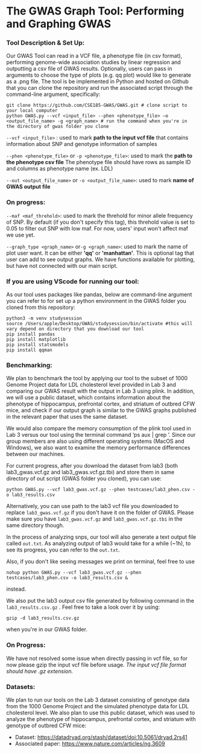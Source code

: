 # The GWAS Graph Tool: Performing and Graphing GWAS
### Tool Description & Set Up:
Our GWAS Tool can read in a VCF file, a phenotype file (in csv format), performing genome-wide
association studies by linear regression and outputting a csv file of GWAS results. Optionally,
users can pass in arguments to choose the type of plots (e.g. qq plot) would like to generate as
a .png file. The tool is be implemented in Python and hosted on Github that you can clone the repository and run
the associated script through the command-line argument, specifically:

```
git clone https://github.com/CSE185-GWAS/GWAS.git # clone script to your local computer  
python GWAS.py --vcf <input_file> --phen <phenotype_file> –o <output_file_name> -g <graph_name> # run the command when you're in the directory of gwas folder you clone 
```

```--vcf <input_file>``` : used to mark **path to the input vcf file** that contains information about SNP and genotype information of samples

```--phen <phenotype_file>``` or ```-p <phenotype_file>```: used to mark the **path to the phenotype csv file** The phenotype file should have rows as sample ID and columns as phenotype name (ex. LDL)

```--out <output_file_name>``` or ```-o <output_file_name>```: used to mark **name of GWAS output file**


### On progress:
```--maf <maf_threhold>```: used to mark the threhold for minor allele frequency of SNP. By default (if you don't specify this tag), this threhold value is set to 0.05 to filter out SNP with low maf. For now, users' input won't affect maf we use yet. 

```--graph_type <graph_name>``` or```-g <graph_name>```: used to mark the name of plot user want. It can be either **'qq'** or **'manhattan'**. This is optional tag that user can add to see output graphs. We have functions available for plotting, but have not connected with our main script. 


### If you are using VScode for running our tool: 
As our tool uses packages like pandas, below are command-line argument you can refer to for set up a python environment in the GWAS folder you cloned from this repository:

```
python3 -m venv studysession
source /Users/apple/Desktop/GWAS/studysession/bin/activate #this will vary depend on directory that you download our tool 
pip install pandas
pip install matplotlib
pip install statsmodels
pip install qqman
```

### Benchmarking:
We plan to benchmark the tool by applying our tool to the subset of 1000 Genome Project data
for LDL cholesterol level provided in Lab 3 and comparing our GWAS result with the output in
Lab 3 using plink. In addition, we will use a public dataset, which contains information about the
phenotype of hippocampus, prefrontal cortex, and striatum of outbred CFW mice, and check if
our output graph is similar to the GWAS graphs published in the relevant paper that uses the
same dataset.

We would also compare the memory consumption of the plink tool used in Lab 3 versus our tool
using the terminal command ‘ps aux | grep <program name>’. Since our group members are
also using different operating systems (MacOS and Windows), we also want to examine the
memory performance differences between our machines.
  
For current progress, after you download the dataset from lab3 (both lab3_gwas.vcf.gz and lab3_gwas.vcf.gz.tbi) and store them in same directory of out script (GWAS folder you cloned), you can use:
  
```
python GWAS.py --vcf lab3_gwas.vcf.gz --phen testcases/lab3_phen.csv -o lab3_results.csv
```

Alternatively, you can use path to the lab3 vcf file you downloaded to replace ```lab3_gwas.vcf.gz``` if you don't have it on the folder of GWAS. Please make sure you have ```lab3_gwas.vcf.gz``` and ```lab3_gwas.vcf.gz.tbi``` in the same directory though.
  
In the process of analyzing snps, our tool will also generate a text output file called ```out.txt```. As analyzing output of lab3 would take for a while (~1h), to see its progress, you can refer to the ```out.txt```. 

Also, if you don't like seeing messages we print on terminal, feel free to use  
  
```
nohup python GWAS.py --vcf lab3_gwas.vcf.gz --phen testcases/lab3_phen.csv -o lab3_results.csv &
```
instead.
  
We also put the lab3 output csv file generated by following command in the ```lab3_results.csv.gz``` . Feel free to take a look over it by using:
  ```
  gzip -d lab3_results.csv.gz
  ```
when you're in our GWAS folder. 

### On Progress:  
We have not resolved some issue when directly passing in vcf file, so for now please gzip the input vcf file before usage. *The input vcf file format should have .gz extension.*
 
### Datasets:
We plan to run our tools on the Lab 3 dataset consisting of genotype data from the 1000
Genome Project and the simulated phenotype data for LDL cholesterol level. We also plan to
use this public dataset, which was used to analyze the phenotype of hippocampus, prefrontal
cortex, and striatum with genotype of outbred CFW mice:
- Dataset: https://datadryad.org/stash/dataset/doi:10.5061/dryad.2rs41
- Associated paper: https://www.nature.com/articles/ng.3609
